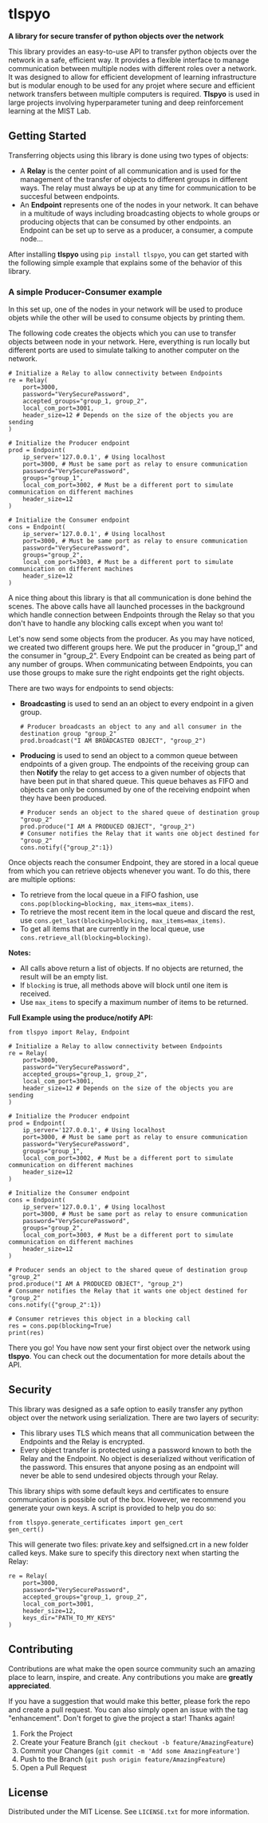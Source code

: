 # tlspyo
**A library for secure transfer of python objects over the network**

This library provides an easy-to-use API to transfer python objects over the network in a safe, efficient way. It provides a flexible interface to manage communication between multiple nodes with different roles over a network. It was designed to allow for efficient development of learning infrastructure but is modular enough to be used for any projet where secure and efficient network transfers between multiple computers is required. **Tlspyo** is used in large projects involving hyperparameter tuning and deep reinforcement learning at the MIST Lab.

## Getting Started <a name="getting_started"></a>
Transferring objects using this library is done using two types of objects: 
* A **Relay** is the center point of all communication and is used for the management of the transfer of objects to different groups in different ways. The relay must always be up at any time for communication to be succesful between endpoints.
* An **Endpoint** represents one of the nodes in your network. It can behave in a multitude of ways including broadcasting objects to whole groups or producing objects that can be consumed by other endpoints. an Endpoint can be set up to serve as a producer, a consumer, a compute node...

After installing **tlspyo** using `pip install tlspyo`, you can get started with the following simple example that explains some of the behavior of this library.

### A simple Producer-Consumer example <a name="producer_consumer_example"></a>
In this set up, one of the nodes in your network will be used to produce objets while the other will be used to consume objects by printing them.

The following code creates the objects which you can use to transfer objects between node in your network. Here, everything is run locally but different ports are used to simulate talking to another computer on the network.
```
# Initialize a Relay to allow connectivity between Endpoints
re = Relay(
    port=3000,
    password="VerySecurePassword",
    accepted_groups="group_1, group_2",
    local_com_port=3001,
    header_size=12 # Depends on the size of the objects you are sending
)

# Initialize the Producer endpoint
prod = Endpoint(
    ip_server='127.0.0.1', # Using localhost 
    port=3000, # Must be same port as relay to ensure communication
    password="VerySecurePassword",
    groups="group_1",
    local_com_port=3002, # Must be a different port to simulate communication on different machines
    header_size=12
)

# Initialize the Consumer endpoint
cons = Endpoint(
    ip_server='127.0.0.1', # Using localhost 
    port=3000, # Must be same port as relay to ensure communication
    password="VerySecurePassword",
    groups="group_2",
    local_com_port=3003, # Must be a different port to simulate communication on different machines
    header_size=12
) 
```
 A nice thing about this library is that all communication is done behind the scenes. The above calls have all launched processes in the background which handle connection between Endpoints through the Relay so that you don't have to handle any blocking calls except when you want to!

 Let's now send some objects from the producer. As you may have noticed, we created two different groups here. We put the producer in "group_1" and the consumer in "group_2". Every Endpoint can be created as being part of any number of groups. When communicating between Endpoints, you can use those groups to make sure the right endpoints get the right objects.

 There are two ways for endpoints to send objects:
 * **Broadcasting** is used to send an an object to every endpoint in a given group.
    ```
    # Producer broadcasts an object to any and all consumer in the destination group "group_2"
    prod.broadcast("I AM BROADCASTED OBJECT", "group_2")
    ```
 * **Producing** is used to send an object to a common queue between endpoints of a given group. The endpoints of the receiving group can then **Notify** the relay to get access to a given number of objects that have been put in that shared queue. This queue behaves as FIFO and objects can only be consumed by one of the receiving endpoint when they have been produced.

    ```
    # Producer sends an object to the shared queue of destination group "group_2"
    prod.produce("I AM A PRODUCED OBJECT", "group_2")
    # Consumer notifies the Relay that it wants one object destined for "group_2"
    cons.notify({"group_2":1})
    ```

Once objects reach the consumer Endpoint, they are stored in a local queue from which you can retrieve objects whenever you want. To do this, there are multiple options:
* To retrieve from the local queue in a FIFO fashion, use `cons.pop(blocking=blocking, max_items=max_items)`.
* To retrieve the most recent item in the local queue and discard the rest, use `cons.get_last(blocking=blocking, max_items=max_items)`.
* To get all items that are currently in the local queue, use `cons.retrieve_all(blocking=blocking)`. 

**Notes:** 
* All calls above return a list of objects. If no objects are returned, the result will be an empty list.
* If `blocking` is true, all methods above will block until one item is received.
* Use `max_items` to specify a maximum number of items to be returned.

**Full Example using the produce/notify API:**
```
from tlspyo import Relay, Endpoint

# Initialize a Relay to allow connectivity between Endpoints
re = Relay(
    port=3000,
    password="VerySecurePassword",
    accepted_groups="group_1, group_2",
    local_com_port=3001,
    header_size=12 # Depends on the size of the objects you are sending
)

# Initialize the Producer endpoint
prod = Endpoint(
    ip_server='127.0.0.1', # Using localhost 
    port=3000, # Must be same port as relay to ensure communication
    password="VerySecurePassword",
    groups="group_1",
    local_com_port=3002, # Must be a different port to simulate communication on different machines
    header_size=12
)

# Initialize the Consumer endpoint
cons = Endpoint(
    ip_server='127.0.0.1', # Using localhost 
    port=3000, # Must be same port as relay to ensure communication
    password="VerySecurePassword",
    groups="group_2",
    local_com_port=3003, # Must be a different port to simulate communication on different machines
    header_size=12
) 

# Producer sends an object to the shared queue of destination group "group_2"
prod.produce("I AM A PRODUCED OBJECT", "group_2")
# Consumer notifies the Relay that it wants one object destined for "group_2"
cons.notify({"group_2":1})

# Consumer retrieves this object in a blocking call
res = cons.pop(blocking=True)
print(res)
```

There you go! You have now sent your first object over the network using **tlspyo**. You can check out the documentation for more details about the API.

## Security <a name="security"></a>
This library was designed as a safe option to easily transfer any python object over the network using serialization. There are two layers of security:
* This library uses TLS which means that all communication between the Endpoints and the Relay is encrypted.
* Every object transfer is protected using a password known to both the Relay and the Endpoint. No object is deserialized without verification of the password. This ensures that anyone posing as an endpoint will never be able to send undesired objects through your Relay.

This library ships with some default keys and certificates to ensure communication is possible out of the box. However, we recommend you generate your own keys. A script is provided to help you do so:
```
from tlspyo.generate_certificates import gen_cert
gen_cert() 
```
 This will generate two files: private.key and selfsigned.crt in a new folder called keys. Make sure to specify this directory next when starting the Relay:
```
re = Relay(
    port=3000,
    password="VerySecurePassword",
    accepted_groups="group_1, group_2",
    local_com_port=3001,
    header_size=12,
    keys_dir="PATH_TO_MY_KEYS"
)
 ```

## Contributing

Contributions are what make the open source community such an amazing place to learn, inspire, and create. Any contributions you make are **greatly appreciated**.

If you have a suggestion that would make this better, please fork the repo and create a pull request. You can also simply open an issue with the tag "enhancement".
Don't forget to give the project a star! Thanks again!

1. Fork the Project
2. Create your Feature Branch (`git checkout -b feature/AmazingFeature`)
3. Commit your Changes (`git commit -m 'Add some AmazingFeature'`)
4. Push to the Branch (`git push origin feature/AmazingFeature`)
5. Open a Pull Request


## License

Distributed under the MIT License. See `LICENSE.txt` for more information.